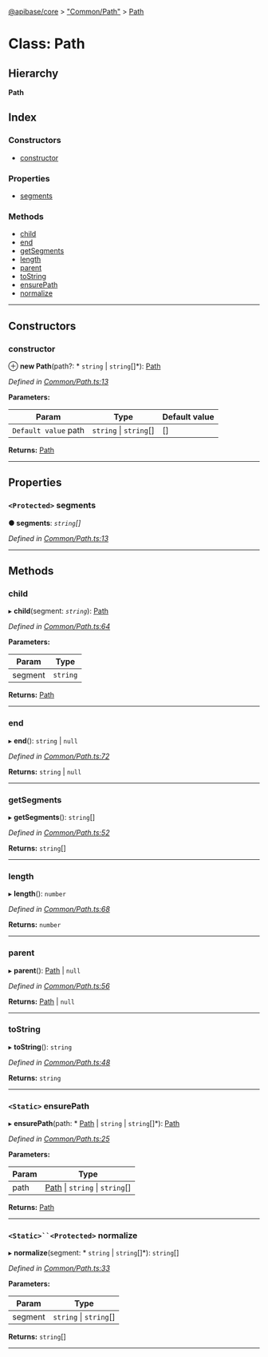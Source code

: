 [@apibase/core](../README.md) > ["Common/Path"](../modules/_common_path_.md) > [Path](../classes/_common_path_.path.md)

# Class: Path

## Hierarchy

**Path**

## Index

### Constructors

* [constructor](_common_path_.path.md#constructor)

### Properties

* [segments](_common_path_.path.md#segments)

### Methods

* [child](_common_path_.path.md#child)
* [end](_common_path_.path.md#end)
* [getSegments](_common_path_.path.md#getsegments)
* [length](_common_path_.path.md#length)
* [parent](_common_path_.path.md#parent)
* [toString](_common_path_.path.md#tostring)
* [ensurePath](_common_path_.path.md#ensurepath)
* [normalize](_common_path_.path.md#normalize)

---

## Constructors

<a id="constructor"></a>

###  constructor

⊕ **new Path**(path?: * `string` &#124; `string`[]*): [Path](_common_path_.path.md)

*Defined in [Common/Path.ts:13](https://github.com/chapterjason/APIBase/blob/00af181/packages/core/src/Common/Path.ts#L13)*

**Parameters:**

| Param | Type | Default value |
| ------ | ------ | ------ |
| `Default value` path |  `string` &#124; `string`[]|  [] |

**Returns:** [Path](_common_path_.path.md)

___

## Properties

<a id="segments"></a>

### `<Protected>` segments

**● segments**: *`string`[]*

*Defined in [Common/Path.ts:13](https://github.com/chapterjason/APIBase/blob/00af181/packages/core/src/Common/Path.ts#L13)*

___

## Methods

<a id="child"></a>

###  child

▸ **child**(segment: *`string`*): [Path](_common_path_.path.md)

*Defined in [Common/Path.ts:64](https://github.com/chapterjason/APIBase/blob/00af181/packages/core/src/Common/Path.ts#L64)*

**Parameters:**

| Param | Type |
| ------ | ------ |
| segment | `string` |

**Returns:** [Path](_common_path_.path.md)

___
<a id="end"></a>

###  end

▸ **end**():  `string` &#124; `null`

*Defined in [Common/Path.ts:72](https://github.com/chapterjason/APIBase/blob/00af181/packages/core/src/Common/Path.ts#L72)*

**Returns:**  `string` &#124; `null`

___
<a id="getsegments"></a>

###  getSegments

▸ **getSegments**(): `string`[]

*Defined in [Common/Path.ts:52](https://github.com/chapterjason/APIBase/blob/00af181/packages/core/src/Common/Path.ts#L52)*

**Returns:** `string`[]

___
<a id="length"></a>

###  length

▸ **length**(): `number`

*Defined in [Common/Path.ts:68](https://github.com/chapterjason/APIBase/blob/00af181/packages/core/src/Common/Path.ts#L68)*

**Returns:** `number`

___
<a id="parent"></a>

###  parent

▸ **parent**():  [Path](_common_path_.path.md) &#124; `null`

*Defined in [Common/Path.ts:56](https://github.com/chapterjason/APIBase/blob/00af181/packages/core/src/Common/Path.ts#L56)*

**Returns:**  [Path](_common_path_.path.md) &#124; `null`

___
<a id="tostring"></a>

###  toString

▸ **toString**(): `string`

*Defined in [Common/Path.ts:48](https://github.com/chapterjason/APIBase/blob/00af181/packages/core/src/Common/Path.ts#L48)*

**Returns:** `string`

___
<a id="ensurepath"></a>

### `<Static>` ensurePath

▸ **ensurePath**(path: * [Path](_common_path_.path.md) &#124; `string` &#124; `string`[]*): [Path](_common_path_.path.md)

*Defined in [Common/Path.ts:25](https://github.com/chapterjason/APIBase/blob/00af181/packages/core/src/Common/Path.ts#L25)*

**Parameters:**

| Param | Type |
| ------ | ------ |
| path |  [Path](_common_path_.path.md) &#124; `string` &#124; `string`[]|

**Returns:** [Path](_common_path_.path.md)

___
<a id="normalize"></a>

### `<Static>``<Protected>` normalize

▸ **normalize**(segment: * `string` &#124; `string`[]*): `string`[]

*Defined in [Common/Path.ts:33](https://github.com/chapterjason/APIBase/blob/00af181/packages/core/src/Common/Path.ts#L33)*

**Parameters:**

| Param | Type |
| ------ | ------ |
| segment |  `string` &#124; `string`[]|

**Returns:** `string`[]

___

